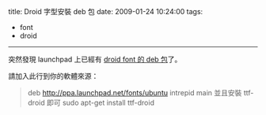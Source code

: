 title: Droid 字型安裝 deb 包
date: 2009-01-24 10:24:00
tags: 
- font
- droid
---

突然發現 launchpad 上已經有 [droid font 的 deb 包](https://launchpad.net/%7Efonts/+archive)了。

請加入此行到你的軟體來源：
> deb http://ppa.launchpad.net/fonts/ubuntu intrepid main
並且安裝 ttf-droid 即可
> sudo apt-get install ttf-droid
